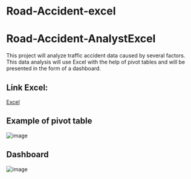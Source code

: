 # Road-Accident-excel
# Road-Accident-AnalystExcel

This project will analyze traffic accident data caused by several factors. This data analysis will use Excel with the help of pivot tables and will be presented in the form of a dashboard.

## Link Excel:
[Excel](https://docs.google.com/spreadsheets/d/17yGWa-fxfm00vyIOBk4dVTKj5d1W4AxV/edit?usp=sharing&ouid=108622895537878808310&rtpof=true&sd=true)

## Example of pivot table
![image](https://github.com/witrioktafiani/Road-Accident-AnalystExcel/assets/109154013/c113015f-f711-472a-a8d2-caf5f4fa00e7)

## Dashboard
![image](https://github.com/witrioktafiani/Road-Accident-AnalystExcel/assets/109154013/2bf0eae3-1ec9-4ed3-ac1a-e49398014284)
